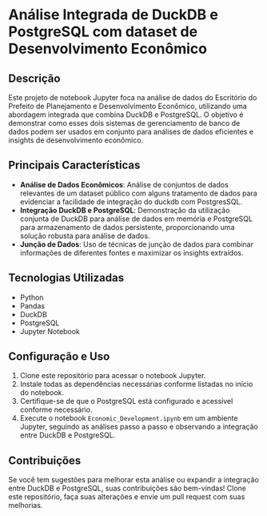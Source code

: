 # Análise Integrada de DuckDB e PostgreSQL com dataset de Desenvolvimento Econômico

## Descrição
Este projeto de notebook Jupyter foca na análise de dados do Escritório do Prefeito de Planejamento e Desenvolvimento Econômico, utilizando uma abordagem integrada que combina DuckDB e PostgreSQL. O objetivo é demonstrar como esses dois sistemas de gerenciamento de banco de dados podem ser usados em conjunto para análises de dados eficientes e insights de desenvolvimento econômico.

## Principais Características
- **Análise de Dados Econômicos**: Análise de conjuntos de dados relevantes de um dataset público com alguns tratamento de dados para evidenciar a facilidade de integração do duckdb com PostgresSQL.
- **Integração DuckDB e PostgreSQL**: Demonstração da utilização conjunta de DuckDB para análise de dados em memória e PostgreSQL para armazenamento de dados persistente, proporcionando uma solução robusta para análise de dados.
- **Junção de Dados**: Uso de técnicas de junção de dados para combinar informações de diferentes fontes e maximizar os insights extraídos.

## Tecnologias Utilizadas
- Python
- Pandas
- DuckDB
- PostgreSQL
- Jupyter Notebook

## Configuração e Uso
1. Clone este repositório para acessar o notebook Jupyter.
2. Instale todas as dependências necessárias conforme listadas no início do notebook.
3. Certifique-se de que o PostgreSQL está configurado e acessível conforme necessário.
4. Execute o notebook `Economic_Development.ipynb` em um ambiente Jupyter, seguindo as análises passo a passo e observando a integração entre DuckDB e PostgreSQL.

## Contribuições
Se você tem sugestões para melhorar esta análise ou expandir a integração entre DuckDB e PostgreSQL, suas contribuições são bem-vindas! Clone este repositório, faça suas alterações e envie um pull request com suas melhorias.
